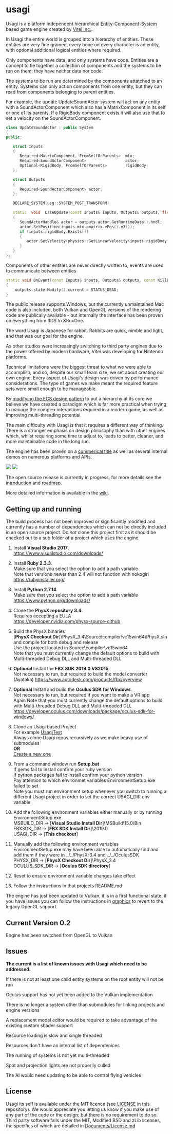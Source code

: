 usagi
=====

Usagi is a platform independent hierarchical [Entity-Component-System](https://github.com/vitei/Usagi/wiki/Component-entity-system) based game engine created by [Vitei Inc.](http://www.vitei.com/).  

In Usagi the entire world is grouped into a hierarchy of entities. These entities are very fine grained, every bone on every character is an entity, with optional additional logical entities where required.  

Only components have data, and only systems have code. Entities are a concept to tie together a collection of components and the systems to be run on them; they have neither data nor code.  

The systems to be run are determined by the components attatched to an entity.
Systems can only act on components from one entity, but they can read from components belonging to parent entities.  

For example, the update UpdateSoundActor system will act on any entity with a SoundActorComponent which also has a MatrixComponent in its self or one of its parents. If a RigidBody component exists it will also use that to set a velocity on the SoundActorComponent.
```cpp
class UpdateSoundActor : public System
{
public:

   struct Inputs
   {
      Required<MatrixComponent, FromSelfOrParents>  mtx;
      Required<SoundActorComponent>                 actor;
      Optional<RigidBody, FromSelfOrParents>	    rigidBody;
   };

   struct Outputs
   {
      Required<SoundActorComponent>	actor;
   };

   DECLARE_SYSTEM(usg::SYSTEM_POST_TRANSFORM)

   static  void	 LateUpdate(const Inputs& inputs, Outputs& outputs, float fDelta)
   {
      SoundActorHandle& actor = outputs.actor.GetRuntimeData().hndl;
      actor.SetPosition(inputs.mtx->matrix.vPos().v3());
      if (inputs.rigidBody.Exists())
      {
         actor.SetVelocity(physics::GetLinearVelocity(inputs.rigidBody));
      }
   }
};
```

Components of other entities are never directly written to, events are used to communicate between entities

```cpp
static void OnEvent(const Inputs& inputs, Outputs& outputs, const KillEntityEvent& killEntity)
{
	outputs.state.Modify().current = STATUS_DEAD;
}
```

The public release supports Windows, but the currently unmaintained Mac code is also included, both Vulkan and OpenGL versions of the rendering code are publically available - but internally the interface has been proven on everything from 3DS to XBoxOne.

The word Usagi is Japanese for rabbit. Rabbits are quick, nimble and light, and that was our goal for the engine.  

As other studios were increasingly switching to third party engines due to the power offered by modern hardware, Vitei was developing for Nintendo platforms.  

Technical limitations were the biggest threat to what we were able to accomplish, and so, despite our small team size, we set about creating our own engine. Every aspect of Usagi's design was driven by performance considerations. The type of games we make meant the required feature sets were small enough to be manageable.

By [modifying the ECS design pattern](https://github.com/vitei/Usagi/wiki/Component-entity-system-coding) to put a hierarchy at its core we believe we have created a paradigm which is far more practical when trying to manage the complex interactions required in a modern game, as well as improving multi-threading potential.  

The main difficulty with Usagi is that it requires a different way of thinking. There is a stronger emphasis on design philosophy than with other engines which, whilst requiring some time to adjust to, leads to better, cleaner, and more maintainable code in the long run.   

The engine has been proven on a [commerical title](https://www.nintendo.co.uk/Games/Nintendo-3DS-download-software/Tank-Troopers-1136173.html) as well as several internal demos on numerous platforms and APIs.  

![](Documents/Images/PreviewImage1.jpg)
![](Documents/Images/PreviewImage2.jpg)  

The open source release is currently in progress, for more details see the [introduction](https://github.com/vitei/Usagi/wiki/Introduction) and [roadmap](https://github.com/vitei/Usagi/wiki/Roadmap).  

More detailed information is available in the [wiki](https://github.com/vitei/Usagi/wiki).  



Getting up and running
----------------------

The build process has not been improved or significantly modified and currently has a number of dependencies which can not be directly included in an open source project.  Do *not* clone this project first as it should be checked out to a sub folder of a project which uses the engine.

1. Install **Visual Studio 2017**.  
   https://www.visualstudio.com/downloads/

1. Install **Ruby 2.3.3**.  
   Make sure that you select the option to add a path variable  
   Note that versions newer than 2.4 will not function with nokogiri  
   https://rubyinstaller.org/

1. Install **Python 2.7.14**.  
   Make sure that you select the option to add a path variable  
   https://www.python.org/downloads/

1. Clone the **PhysX repository 3.4**.  
   Requires accepting a EULA  
   https://developer.nvidia.com/physx-source-github  

1. Build the PhysX binaries  
   [**PhysX Checkout Dir**]\PhysX_3.4\Source\compiler\vc15win64\PhysX.sln and compile for both debug and release  
   Use the project located in Source\compiler\vc15win64  
   Note that you must currently change the default options to build with Multi-threaded Debug DLL and Multi-threaded DLL

1. **Optional** Install the **FBX SDK 2019.0 VS2015**.  
   Not necessary to run, but required to build the model converter (Ayataka)
   https://www.autodesk.com/products/fbx/overview

1. **Optional** Install and build the **Oculus SDK for Windows**.  
   Not necessary to run, but required if you want to make a VR app  
   Again Note that you must currently change the default options to build with Multi-threaded Debug DLL and Multi-threaded DLL
   https://developer.oculus.com/downloads/package/oculus-sdk-for-windows/

1. Clone an Usagi based Project  
   For example [UsagiTest](https://github.com/vitei/UsagiTest)  
   Always clone Usagi repos recursively as we make heavy use of submodules  
   **OR**  
   [Create a new one](https://github.com/vitei/Usagi/wiki/Creating-a-New-Project)  

1. From a command window run **Setup.bat**  
   If gems fail to install confirm your ruby version  
   If python packages fail to install confirm your python version  
   Pay attention to which environmet variables EnvironmentSetup.exe failed to set  
   Note you must run environment setup whenever you switch to running a different Usagi project in order to set the correct USAGI_DIR env variable  

1. Add the following environment variables either manually or by running EnvironmentSetup.exe  
   MSBUILD_DIR -> [**Visual Studio Install Dir**]\MSBuild\15.0\Bin  
   FBXSDK_DIR -> [**FBX SDK Install Dir**]\2019.0  
   USAGI_DIR -> [**This checkout**]  

1. Manually add the following environment variables  
   EnvironmentSetup.exe may have been able to automatically find and add them if they were in ../../PhysX-3.4 and ../../OculusSDK  
   PHYSX_DIR -> [**PhysX Checkout Dir**]\PhysX_3.4  
   OCULUS_SDK_DIR -> [**Oculus SDK directory**]  

1. Reset to ensure environment variable changes take effect  

1. Follow the instructions in that projects README.md  

The engine has just been updated to Vulkan, it is in a first functional state, if you have issues you can follow the instructions in [graphics](https://github.com/vitei/Usagi/wiki/Graphics) to revert to the legacy OpenGL support.  

Current Version 0.2
----------------------

Engine has been switched from OpenGL to Vulkan

Issues
----------------------

**The current is a list of known issues with Usagi which need to be addressed.**

If there is not at least one child entity systems on the root entity will not be run  

Oculus support has not yet been added to the Vulkan implementation

There is no longer a system other than submodules for linking projects and engine versions  

A replacement model editor would be required to take advantage of the existing custom shader support  

Resource loading is slow and single threaded  

Resources don't have an internal list of dependenices  

The running of systems is not yet multi-threaded  

Spot and projection lights are not properlly culled  

The AI would need updating to be able to control flying vehicles  


License
----------------------

Usagi its self is available under the MIT licence (see [LICENSE](LICENSE) in this repository). We would appreciate you letting us know if you make use of any part of the code or the design; but there is no requirement to do so.  
Third party software falls under the MIT, Modified BSD and zLib licenses, the specifics of which are detailed in [Documents/License.md](Documents/License.md)
